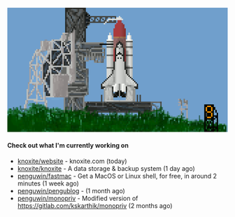 ![](https://raw.githubusercontent.com/penguwin/penguwin/master/assets/shuttle.gif)

#### Check out what I'm currently working on

- [knoxite/website](https://github.com/knoxite/website) - knoxite.com (today)
- [knoxite/knoxite](https://github.com/knoxite/knoxite) - A data storage &amp; backup system (1 day ago)
- [penguwin/fastmac](https://github.com/penguwin/fastmac) - Get a MacOS or Linux shell, for free, in around 2 minutes (1 week ago)
- [penguwin/pengublog](https://github.com/penguwin/pengublog) -  (1 month ago)
- [penguwin/monopriv](https://github.com/penguwin/monopriv) - Modified version of https://gitlab.com/kskarthik/monopriv (2 months ago)
